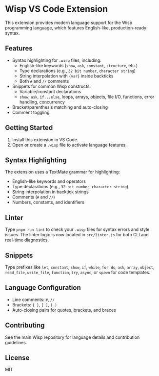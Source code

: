 # Wisp VS Code Extension

This extension provides modern language support for the Wisp programming language, which features English-like, production-ready syntax.

## Features

- Syntax highlighting for `.wisp` files, including:
  - English-like keywords (`show`, `ask`, `constant`, `structure`, etc.)
  - Type declarations (e.g., `32 bit number`, `character string`)
  - String interpolation with `{var}` inside backticks
  - Both `#` and `//` comments
- Snippets for common Wisp constructs:
  - Variable/constant declarations
  - `show`, `ask`, `if...else`, loops, arrays, objects, file I/O, functions, error handling, concurrency
- Bracket/parenthesis matching and auto-closing
- Comment toggling

## Getting Started

1. Install this extension in VS Code.
2. Open or create a `.wisp` file to activate language features.

## Syntax Highlighting

The extension uses a TextMate grammar for highlighting:

- English-like keywords and operators
- Type declarations (e.g., `32 bit number`, `character string`)
- String interpolation in backtick strings
- Comments (`#` and `//`)
- Numbers, constants, and identifiers

## Linter

Type `pnpm run lint` to check your `.wisp` files for syntax errors and style issues.
The linter logic is now located in `src/linter.js` for both CLI and real-time diagnostics.

## Snippets

Type prefixes like `let`, `constant`, `show`, `if`, `while`, `for`, `do`, `ask`, `array`, `object`, `read_file`, `write_file`, `function`, `try`, `async`, or `spawn` for code templates.

## Language Configuration

- Line comments: `#`, `//`
- Brackets: `{ }`, `[ ]`, `( )`
- Auto-closing pairs for quotes, brackets, and braces

## Contributing

See the main Wisp repository for language details and contribution guidelines.

## License

MIT
